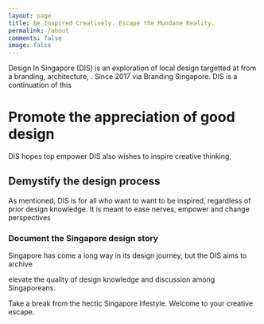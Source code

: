 ```yaml
---
layout: page
title: Be Inspired Creatively. Escape the Mundane Reality.
permalink: /about
comments: false
image: false
---
```


Design In Singapore (DIS) is an exploration of local design targetted at from  a branding, architecture, . Since 2017 via Branding Singapore. DIS is a continuation of this 

<h1>Promote the appreciation of good design</h1>

DIS hopes top empower 
DIS also wishes to inspire creative thinking,

<h2>Demystify the design process</h2>

As mentioned, DIS is for all who want to want to be inspired, regardless of prior design knowledge. It is meant to ease nerves, empower and change perspectives

<h3>Document the Singapore design story</h3>

Singapore has come a long way in its design journey, but the  DIS aims to archive 

elevate the quality of design knowledge and discussion among Singaporeans. 

Take a break from the hectic Singapore lifestyle. Welcome to your creative escape. 
